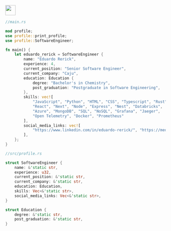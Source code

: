 <a href="https://www.linkedin.com/in/eduardo-rerick-4799191a0/" target="_blank" rel="noreferrer"><img src="https://raw.githubusercontent.com/danielcranney/readme-generator/main/public/icons/socials/linkedin.svg" width="32" height="32" /></a>

```rust
//main.rs

mod profile;
use profile::print_profile;
use profile::SoftwareEngineer;

fn main() {
    let eduardo_rerick = SoftwareEngineer {
        name: "Eduardo Rerick",
        experience: 4,
        current_position: "Senior Software Engineer",
        current_company: "Caju",
        education: Education {
            degree: "Bachelor's in Chemistry",
            post_graduation: "Postgraduate in Software Engineering",
        },
        skills: vec![
            "JavaScript", "Python", "HTML", "CSS", "Typescript", "Rust",
            "React", "Next", "Node", "Express", "Nest", "Databricks",
            "Azure", "MongoDB", "SQL", "NoSQL", "Grafana", "Jaeger",
            "Open Telemetry", "Docker", "Prometheus"
        ],
        social_media_links: vec![
            "https://www.linkedin.com/in/eduardo-rerick/", "https://medium.com/@eduardorerick"
        ],
    };
}

//src/profile.rs

struct SoftwareEngineer {
    name: &'static str,
    experience: u32,
    current_position: &'static str,
    current_company: &'static str,
    education: Education,
    skills: Vec<&'static str>,
    social_media_links: Vec<&'static str>,
}

struct Education {
    degree: &'static str,
    post_graduation: &'static str,
}

```
